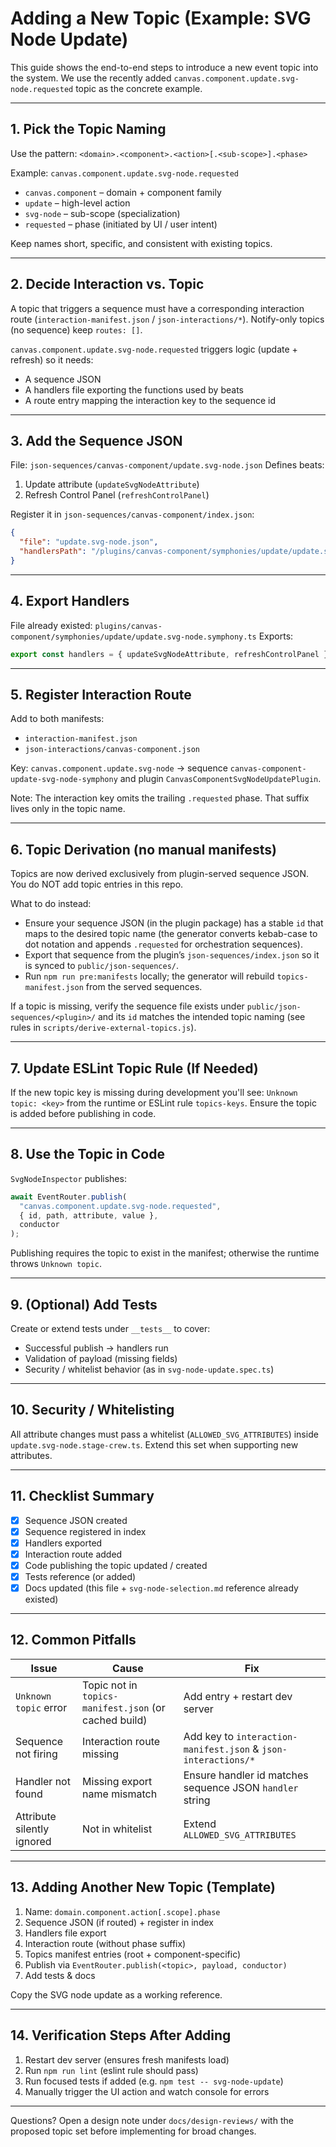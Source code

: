 # Adding a New Topic (Example: SVG Node Update)

This guide shows the end-to-end steps to introduce a new event topic into the system. We use the recently added `canvas.component.update.svg-node.requested` topic as the concrete example.

---

## 1. Pick the Topic Naming

Use the pattern: `<domain>.<component>.<action>[.<sub-scope>].<phase>`

Example: `canvas.component.update.svg-node.requested`

- `canvas.component` – domain + component family
- `update` – high-level action
- `svg-node` – sub-scope (specialization)
- `requested` – phase (initiated by UI / user intent)

Keep names short, specific, and consistent with existing topics.

---

## 2. Decide Interaction vs. Topic

A topic that triggers a sequence must have a corresponding interaction route (`interaction-manifest.json` / `json-interactions/*`). Notify-only topics (no sequence) keep `routes: []`.

`canvas.component.update.svg-node.requested` triggers logic (update + refresh) so it needs:

- A sequence JSON
- A handlers file exporting the functions used by beats
- A route entry mapping the interaction key to the sequence id

---

## 3. Add the Sequence JSON

File: `json-sequences/canvas-component/update.svg-node.json`
Defines beats:

1. Update attribute (`updateSvgNodeAttribute`)
2. Refresh Control Panel (`refreshControlPanel`)

Register it in `json-sequences/canvas-component/index.json`:

```json
{
  "file": "update.svg-node.json",
  "handlersPath": "/plugins/canvas-component/symphonies/update/update.svg-node.symphony.ts"
}
```

---

## 4. Export Handlers

File already existed: `plugins/canvas-component/symphonies/update/update.svg-node.symphony.ts`
Exports:

```ts
export const handlers = { updateSvgNodeAttribute, refreshControlPanel };
```

---

## 5. Register Interaction Route

Add to both manifests:

- `interaction-manifest.json`
- `json-interactions/canvas-component.json`

Key: `canvas.component.update.svg-node` → sequence `canvas-component-update-svg-node-symphony` and plugin `CanvasComponentSvgNodeUpdatePlugin`.

Note: The interaction key omits the trailing `.requested` phase. That suffix lives only in the topic name.

---

## 6. Topic Derivation (no manual manifests)

Topics are now derived exclusively from plugin-served sequence JSON. You do NOT add topic entries in this repo.

What to do instead:
- Ensure your sequence JSON (in the plugin package) has a stable `id` that maps to the desired topic name (the generator converts kebab-case to dot notation and appends `.requested` for orchestration sequences).
- Export that sequence from the plugin’s `json-sequences/index.json` so it is synced to `public/json-sequences/`.
- Run `npm run pre:manifests` locally; the generator will rebuild `topics-manifest.json` from the served sequences.

If a topic is missing, verify the sequence file exists under `public/json-sequences/<plugin>/` and its `id` matches the intended topic naming (see rules in `scripts/derive-external-topics.js`).

---

## 7. Update ESLint Topic Rule (If Needed)

If the new topic key is missing during development you'll see: `Unknown topic: <key>` from the runtime or ESLint rule `topics-keys`. Ensure the topic is added before publishing in code.

---

## 8. Use the Topic in Code

`SvgNodeInspector` publishes:

```ts
await EventRouter.publish(
  "canvas.component.update.svg-node.requested",
  { id, path, attribute, value },
  conductor
);
```

Publishing requires the topic to exist in the manifest; otherwise the runtime throws `Unknown topic`.

---

## 9. (Optional) Add Tests

Create or extend tests under `__tests__` to cover:

- Successful publish → handlers run
- Validation of payload (missing fields)
- Security / whitelist behavior (as in `svg-node-update.spec.ts`)

---

## 10. Security / Whitelisting

All attribute changes must pass a whitelist (`ALLOWED_SVG_ATTRIBUTES`) inside `update.svg-node.stage-crew.ts`. Extend this set when supporting new attributes.

---

## 11. Checklist Summary

- [x] Sequence JSON created
- [x] Sequence registered in index
- [x] Handlers exported
- [x] Interaction route added
- [x] Code publishing the topic updated / created
- [x] Tests reference (or added)
- [x] Docs updated (this file + `svg-node-selection.md` reference already existed)

---

## 12. Common Pitfalls

| Issue                      | Cause                                                 | Fix                                                            |
| -------------------------- | ----------------------------------------------------- | -------------------------------------------------------------- |
| `Unknown topic` error      | Topic not in `topics-manifest.json` (or cached build) | Add entry + restart dev server                                 |
| Sequence not firing        | Interaction route missing                             | Add key to `interaction-manifest.json` & `json-interactions/*` |
| Handler not found          | Missing export name mismatch                          | Ensure handler id matches sequence JSON `handler` string       |
| Attribute silently ignored | Not in whitelist                                      | Extend `ALLOWED_SVG_ATTRIBUTES`                                |

---

## 13. Adding Another New Topic (Template)

1. Name: `domain.component.action[.scope].phase`
2. Sequence JSON (if routed) + register in index
3. Handlers file export
4. Interaction route (without phase suffix)
5. Topics manifest entries (root + component-specific)
6. Publish via `EventRouter.publish(<topic>, payload, conductor)`
7. Add tests & docs

Copy the SVG node update as a working reference.

---

## 14. Verification Steps After Adding

1. Restart dev server (ensures fresh manifests load)
2. Run `npm run lint` (eslint rule should pass)
3. Run focused tests if added (e.g. `npm test -- svg-node-update`)
4. Manually trigger the UI action and watch console for errors

---

Questions? Open a design note under `docs/design-reviews/` with the proposed topic set before implementing for broad changes.
